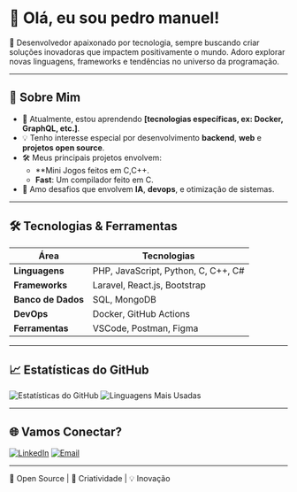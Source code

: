 # 👋 Olá, eu sou pedro manuel!

🎯 Desenvolvedor apaixonado por tecnologia, sempre buscando criar soluções inovadoras que impactem positivamente o mundo. Adoro explorar novas linguagens, frameworks e tendências no universo da programação.

---

## 🚀 Sobre Mim

- 🌱 Atualmente, estou aprendendo **[tecnologias específicas, ex: Docker, GraphQL, etc.]**.
- 💡 Tenho interesse especial por desenvolvimento **backend**, **web** e **projetos open source**.
- 🛠️ Meus principais projetos envolvem:
  - **Mini Jogos feitos em C,C++.
  - **Fast**: Um compilador feito em C.
- 🧠 Amo desafios que envolvem **IA**, **devops**, e otimização de sistemas.

---

## 🛠️ Tecnologias & Ferramentas

| Área            | Tecnologias |
|------------------|-------------|
| **Linguagens**   | PHP, JavaScript, Python, C, C++, C# |
| **Frameworks**   | Laravel, React.js, Bootstrap |
| **Banco de Dados** | SQL, MongoDB |
| **DevOps**       | Docker, GitHub Actions |
| **Ferramentas**  | VSCode, Postman, Figma |

---

## 📈 Estatísticas do GitHub

![Estatísticas do GitHub](https://github-readme-stats.vercel.app/api?username=pedromael&show_icons=true&theme=radical)
![Linguagens Mais Usadas](https://github-readme-stats.vercel.app/api/top-langs/?username=pedromael&layout=compact&theme=radical)

---

## 🌐 Vamos Conectar?

[![LinkedIn](https://img.shields.io/badge/-LinkedIn-blue?style=flat&logo=linkedin&logoColor=white)](https://linkedin.com/in/pedromael)
[![Email](https://img.shields.io/badge/-Email-red?style=flat&logo=gmail&logoColor=white)](mailto:pedromael14@gmail.com)

---

🖤 Open Source | 🚀 Criatividade | 💡 Inovação
